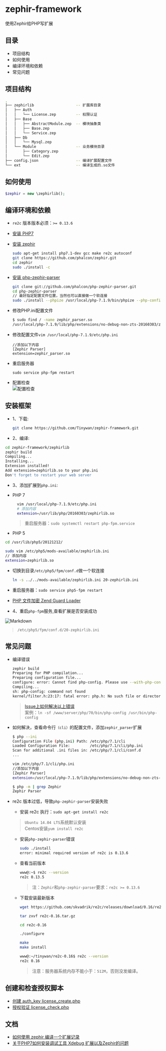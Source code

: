 
zephir-framework
======


使用Zephir给PHP写扩展

## 目录
* 项目结构  
* 如何使用   
* 编译环境和依赖  
* 常见问题  


##   项目结构 <a name="目录结构" />

  ```bash
  .
  ├── zephirlib                   -- 扩展库目录
  │   ├── Auth
  │   │   └── License.zep         -- 权限认证
  │   ├── Base
  │   │   ├── AbstractModule.zep  -- 模块抽象类
  │   │   ├── Base.zep
  │   │   └── Service.zep
  │   ├── Db
  │   │   └── Mysql.zep
  │   └── Module                  -- 业务模块目录
  │       ├── Category.zep
  │       └── Edit.zep            
  ├── config.json                 -- 编译扩展配置文件
  └── ext                         -- 编译生成的.so文件
  ```
##  如何使用   

```php
$zephir = new \zephirlib();
```

##  编译环境和依赖   

* `re2c` 版本版本必须：`>= 0.13.6`    
* [安装 PHP7 ](http://www.cnblogs.com/tinywan/p/6607395.html)    
* [安装 zephir](https://github.com/phalcon/zephir)    
  ```bash
  sudo apt-get install php7.1-dev gcc make re2c autoconf
  git clone https://github.com/phalcon/zephir.git
  cd zephir
  sudo ./install -c
  ```
* [安装 php-zephir-parser](https://github.com/phalcon/php-zephir-parser)
  ```bash
  git clone git://github.com/phalcon/php-zephir-parser.git
  cd php-zephir-parser
  // 最好指定配置文件位置，当然也可以直接做一个软连接
  sudo ./install --phpize /usr/local/php-7.1.9/bin/phpize --php-config /usr/local/php-7.1.9/bin/php-config
  ```
* 修改PHP.ini配置文件
  ```bash
  $ sudo find / -name zephir_parser.so
  /usr/local/php-7.1.9/lib/php/extensions/no-debug-non-zts-20160303/zephir_parser.so
  ```
* 修改配置文件`vim /usr/local/php-7.1.9/etc/php.ini` 
  ```
  //添加以下内容
  [Zephir Parser]
  extension=zephir_parser.so
  ```

* 重启服务器
  ```
  sudo service php-fpm restart
  ```
*  配置检查  
   ![配置检查](https://github.com/Tinywan/zephir-framework/blob/master/file/Zephir-Parser.png)  

## 安装框架 <a name="如何编译" />
* 1、下载:
  ```bash
  git clone https://github.com/Tinywan/zephir-framework.git
  ```
*   2、编译:

  ```bash
  cd zephir-framework/zephirlib
  zephir build
  Compiling...
  Installing...
  Extension installed!
  Add extension=zephirlib.so to your php.ini
  Don't forget to restart your web server
  ```
*   3、添加扩展到`php.ini`:  
*   PHP 7  
    ```bash
      vim /usr/local/php-7.1.9/etc/php.ini
      # 添加内容
      extension=/usr/lib/php/20160303/zephirlib.so
    ```
    > 重启服务器：`sudo systemctl restart php-fpm.service`  

*   PHP 5
  ```bash
  cd /usr/lib/php5/20121212/

  sudo vim /etc/php5/mods-available/zephirlib.ini 
  // 添加内容
  extension=zephirlib.so
  ```
* 切换到目录`/etc/php5/fpm/conf.d`做一个软连接  

  ```bash
  ln -s ../../mods-available/zephirlib.ini 20-zephirlib.ini
  ```
* 重启服务器：`sudo service php5-fpm restart`   

* [PHP 文件加密 Zend Guard Loader](http://www.cnblogs.com/tinywan/p/6888061.html) 

* 4、重启`php-fpm`服务,查看扩展是否安装成功

![Markdown](https://github.com/Tinywan/zephir-framework/blob/master/file/zephir_config_file1.png)   

> `/etc/php5/fpm/conf.d/20-zephirlib.ini`

##  常见问题    

* 编译错误

  ```bash
  zephir build
  Preparing for PHP compilation...
  Preparing configuration file...
  configure: error: Cannot find php-config. Please use --with-php-config=PATH
  Compiling...
  sh: php-config: command not found
  kernel/filter.h:23:17: fatal error: php.h: No such file or directory
  ```
  > [Issue上如何解决以上错误](https://github.com/phalcon/zephir/issues/1653)  
  > 案例：`ln -sf /www/server/php/70/bin/php-config /usr/bin/php-config`  
 
* 如何解决，查看命令行`（cli）`的配置文件，添加`zephir_parser`扩展

  ```bash
  $ php --ini
  Configuration File (php.ini) Path: /etc/php/7.1/cli
  Loaded Configuration File:         /etc/php/7.1/cli/php.ini
  Scan for additional .ini files in: /etc/php/7.1/cli/conf.d
  ...

  vim /etc/php/7.1/cli/php.ini  
  //添加以下内容
  [Zephir Parser]
  extension=/usr/local/php-7.1.9/lib/php/extensions/no-debug-non-zts-20160303/zephir_parser.so

  $ php -m | grep Zephir
  Zephir Parser
  ```
* re2c 版本过低，导致`php-zephir-parser`安装失败

  * 安装 re2c 执行：`sudo apt-get install re2c`
  > `Ubuntu 14.04 LTS`系统默认安装  
  > Centos安装`yum install re2c`  

  * 安装`php-zephir-parser`错误

    ```bash
    sudo ./install
    error: minimal required version of re2c is 0.13.6
    ```
  * 查看当前版本

    ```bash
    www@:~$ re2c --version
    re2c 0.13.5
    ```
    > 注：`Zephir`和`php-zephir-parser`要求：`re2c >= 0.13.6`

  * 下载安装最新版本

    ```bash
    wget https://github.com/skvadrik/re2c/releases/download/0.16/re2c-0.16.tar.gz

    tar zxvf re2c-0.16.tar.gz

    cd re2c-0.16

    ./configure

    make
    make install

    www@:~/tinywan/re2c-0.16$ re2c --version
    re2c 0.16
    ```
    > 注意：服务器系统内存不能小于：`512M`，否则没发编译。

##  创建和检查授权脚本
* [创建 auth_key license_create.php](https://github.com/Tinywan/zephir-framework/blob/master/test/script/license_create.php)
* [授权验证 license_check.php](https://github.com/Tinywan/zephir-framework/blob/master/test/script/license_check.php)

##  文档
* [如何使用 zephir 编译一个扩展记录](http://www.cnblogs.com/tinywan/p/7753456.html) 
* [关于PHP7如何安装调试工具 Xdebug 扩展以及Zephir的问题](http://www.cnblogs.com/tinywan/p/7447958.html)   


